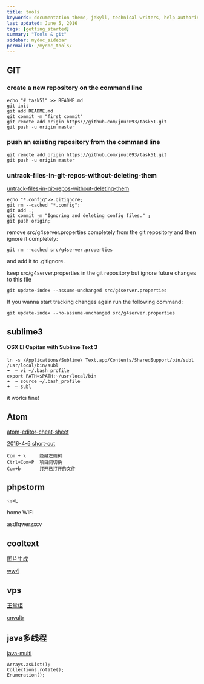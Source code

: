 ```yaml
---
title: tools
keywords: documentation theme, jekyll, technical writers, help authoring tools, hat replacements
last_updated: June 5, 2016
tags: [getting_started]
summary: "Tools & git"
sidebar: mydoc_sidebar
permalink: /mydoc_tools/
---
```



## GIT

### create a new repository on the command line

	echo "# task51" >> README.md
	git init
	git add README.md
	git commit -m "first commit"
	git remote add origin https://github.com/jnuc093/task51.git
	git push -u origin master

### push an existing repository from the command line

	git remote add origin https://github.com/jnuc093/task51.git
	git push -u origin master

### untrack-files-in-git-repos-without-deleting-them

[untrack-files-in-git-repos-without-deleting-them](http://www.arlocarreon.com/blog/git/untrack-files-in-git-repos-without-deleting-them/)

	echo "*.config">>.gitignore;
	git rm --cached "*.config";
	git add .;
	git commit -m "Ignoring and deleting config files." ;
	git push origin;

remove src/g4server.properties completely from the git repository and then ignore it completely:

	git rm --cached src/g4server.properties

and add it to .gitignore.

keep src/g4server.properties in the git repository but ignore future changes to this file

	git update-index --assume-unchanged src/g4server.properties

If you wanna start tracking changes again run the following command:

	git update-index --no-assume-unchanged src/g4server.properties

## sublime3

#### OSX El Capitan with Sublime Text 3

    ln -s /Applications/Sublime\ Text.app/Contents/SharedSupport/bin/subl /usr/local/bin/subl
    ➜  ~ vi ~/.bash_profile
    export PATH=$PATH:~/usr/local/bin
    ➜  ~ source ~/.bash_profile
    ➜  ~ subl

  it works fine!


## Atom

[atom-editor-cheat-sheet](http://sweetme.at/2014/03/10/atom-editor-cheat-sheet/)

[2016-4-6 short-cut](https://gist.github.com/chrissimpkins/5bf5686bae86b8129bee)

    Com + \     隐藏左侧树
    Ctrl+Com+P  项目间切换
    Com+b       打开已打开的文件

## phpstorm

    ⌥⇧⌘L

home WIFI

  asdfqwerzxcv

## cooltext

[图片生成](https://cooltext.com/)

[ww4](http://ww4.sinaimg.cn/large/8be70f0bjw1f0efft0cnjj21kw0rnh5w.jpg)

## vps
[王掌柜](http://since1989.org/contact)

[cnvultr](http://www.cnvultr.com/)

## java多线程

[java-multi](http://www.runoob.com/java/java-multithreading.html)

	Arrays.asList();
	Collections.rotate();
	Enumeration();
